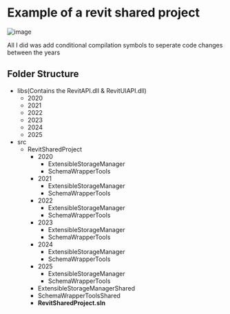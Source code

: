 # Example of a revit shared project

![image](https://github.com/user-attachments/assets/711aa3f5-3448-4f09-9c58-b43e8d8f3d65)

All I did was add conditional compilation symbols to seperate code changes between the years 
## Folder Structure
- libs(Contains the RevitAPI.dll & RevitUIAPI.dll)
  - 2020
  - 2021
  - 2022
  - 2023
  - 2024
  - 2025
- src
  - RevitSharedProject
    - 2020
        - ExtensibleStorageManager
        - SchemaWrapperTools
    - 2021
        - ExtensibleStorageManager
        - SchemaWrapperTools
    - 2022
        - ExtensibleStorageManager
        - SchemaWrapperTools
    - 2023
        - ExtensibleStorageManager
        - SchemaWrapperTools
    - 2024
        - ExtensibleStorageManager
        - SchemaWrapperTools
    - 2025
        - ExtensibleStorageManager
        - SchemaWrapperTools
    - ExtensibleStorageManagerShared
    - SchemaWrapperToolsShared    
    + **RevitSharedProject.sln**
      
